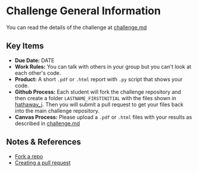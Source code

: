 # Challenge General Information

You can read the details of the challenge at [challenge.md](challenge.md)

## Key Items

- __Due Date:__ DATE
- __Work Rules:__ You can talk with others in your group but you can't look at each other's code.
- __Product:__ A short `.pdf` or `.html` report with `.py` script that shows your code.
- __Github Process:__ Each student will fork the challenge repository and then create a folder `LASTNAME_FIRSTINITIAL` with the files shown in [hathaway_j](hathaway_J). Then you will submit a pull request to get your files back into the main challenge repository.
- __Canvas Process:__ Please upload a `.pdf` or `.html` files with your results as described in [challenge.md](challenge.md)

## Notes & References

- [Fork a repo](https://docs.github.com/en/get-started/quickstart/fork-a-repo)
- [Creating a pull request](https://docs.github.com/en/pull-requests/collaborating-with-pull-requests/proposing-changes-to-your-work-with-pull-requests/creating-a-pull-request)
